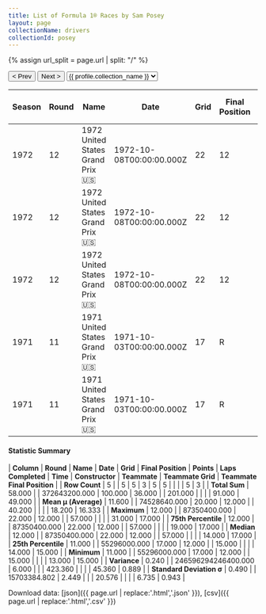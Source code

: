 ```yaml
---
title: List of Formula 1® Races by Sam Posey
layout: page
collectionName: drivers
collectionId: posey
---
```


{% assign url_split = page.url | split: "/" %}
<div id="collection-navigation">
<button onclick="selector.options[selector.selectedIndex-1].value && (window.location = selector.options[selector.selectedIndex-1].value);">&lt; Prev</button>
<button onclick="selector.options[selector.selectedIndex+1].value && (window.location = selector.options[selector.selectedIndex+1].value);">Next &gt;</button>
<select id="selector" onchange="this.options[this.selectedIndex].value && (window.location = this.options[this.selectedIndex].value);">
  {% for collectionId in site.data[page.collectionName].refs %}
    {% if collectionId == page.collectionId %}
      {% assign selected = "selected" %}
    {% else %}
      {% assign selected = "" %}
    {% endif %}
    {% assign profile = site.data[page.collectionName][collectionId].profile %}
    <option value="/f1/{{ page.collectionName }}/{{ collectionId }}/{{ url_split[4] }}" {{ selected }}>{{ profile.collection_name }}</option>
  {% endfor %}
</select>
</div>

| Season | Round | Name | Date | Grid | Final Position | Points | Laps Completed | Time | Constructor | Teammate | Teammate Grid | Teammate Final Position |
|--|--|--|--|--|--|--|--|--|--|--|--|--|
| 1972 | 12 | 1972 United States Grand Prix 🇺🇸 | 1972-10-08T00:00:00.000Z | 22 | 12 | 0.0 | 57 |   | Surtees 🇬🇧 | [Mike Hailwood 🇬🇧](/f1/drivers/hailwood) | 14 | 17 |
| 1972 | 12 | 1972 United States Grand Prix 🇺🇸 | 1972-10-08T00:00:00.000Z | 22 | 12 | 0.0 | 57 |   | Surtees 🇬🇧 | [Andrea de Adamich 🇮🇹](/f1/drivers/adamich) | 19 | R |
| 1972 | 12 | 1972 United States Grand Prix 🇺🇸 | 1972-10-08T00:00:00.000Z | 22 | 12 | 0.0 | 57 |   | Surtees 🇬🇧 | [Tim Schenken 🇦🇺](/f1/drivers/schenken) | 31 | R |
| 1971 | 11 | 1971 United States Grand Prix 🇺🇸 | 1971-10-03T00:00:00.000Z | 17 | R | 0.0 | 15 |   | Surtees 🇬🇧 | [Mike Hailwood 🇬🇧](/f1/drivers/hailwood) | 14 | 15 |
| 1971 | 11 | 1971 United States Grand Prix 🇺🇸 | 1971-10-03T00:00:00.000Z | 17 | R | 0.0 | 15 |   | Surtees 🇬🇧 | [John Surtees 🇬🇧](/f1/drivers/surtees) | 13 | 17 |

#### Statistic Summary

| **Column** | **Round** | **Name** | **Date** | **Grid** | **Final Position** | **Points** | **Laps Completed** | **Time** | **Constructor** | **Teammate** | **Teammate Grid** | **Teammate Final Position** |
| **Row Count** | 5 |  | 5 | 5 | 3 | 5 | 5 |  |  |  | 5 | 3 |
| **Total Sum** | 58.000 |  | 372643200.000 | 100.000 | 36.000 |  | 201.000 |  |  |  | 91.000 | 49.000 |
| **Mean μ (Average)** | 11.600 |  | 74528640.000 | 20.000 | 12.000 |  | 40.200 |  |  |  | 18.200 | 16.333 |
| **Maximum** | 12.000 |  | 87350400.000 | 22.000 | 12.000 |  | 57.000 |  |  |  | 31.000 | 17.000 |
| **75th Percentile** | 12.000 |  | 87350400.000 | 22.000 | 12.000 |  | 57.000 |  |  |  | 19.000 | 17.000 |
| **Median** | 12.000 |  | 87350400.000 | 22.000 | 12.000 |  | 57.000 |  |  |  | 14.000 | 17.000 |
| **25th Percentile** | 11.000 |  | 55296000.000 | 17.000 | 12.000 |  | 15.000 |  |  |  | 14.000 | 15.000 |
| **Minimum** | 11.000 |  | 55296000.000 | 17.000 | 12.000 |  | 15.000 |  |  |  | 13.000 | 15.000 |
| **Variance** | 0.240 |  | 246596294246400.000 | 6.000 |  |  | 423.360 |  |  |  | 45.360 | 0.889 |
| **Standard Deviation σ** | 0.490 |  | 15703384.802 | 2.449 |  |  | 20.576 |  |  |  | 6.735 | 0.943 |

Download data: [json]({{ page.url | replace:'.html','.json' }}), [csv]({{ page.url | replace:'.html','.csv' }})
